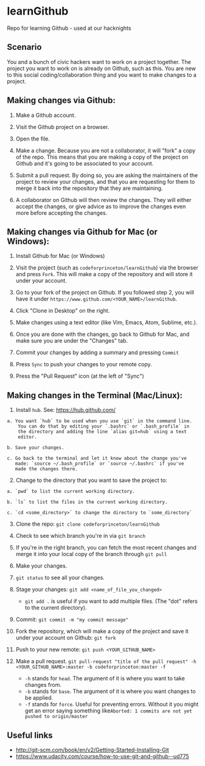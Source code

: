 # learnGithub

Repo for learning Github - used at our hacknights

## Scenario

You and a bunch of civic hackers want to work on a project together. The
project you want to work on is already on Github, such as this. You are new to
this social coding/collaboration thing and you want to make changes to a
project.

## Making changes via Github:

  1. Make a Github account.

  2. Visit the Github project on a browser.

  3. Open the file.

  4. Make a change. Because you are not a collaborator, it will "fork" a copy
     of the repo. This means that you are making a copy of the project on
     Github and it's going to be associated to your account.

  5. Submit a pull request. By doing so, you are asking the maintainers
     of the project to review your changes, and that you are requesting for
     them to merge it back into the repository that they are maintaining.

  6. A collaborator on Github will then review the changes. They will either
     accept the changes, or give advice as to improve the changes even more
     before accepting the changes.

## Making changes via Github for Mac (or Windows):

  1. Install Github for Mac (or Windows)

  2. Visit the project (such as `codeforprinceton/learnGithub`) via the browser
     and press `Fork`. This will make a copy of the repository and will store
     it under your account.

  3. Go to your fork of the project on Github. If you followed step 2, you will
     have it under `https://www.github.com/<YOUR_NAME>/learnGithub`.

  4. Click "Clone in Desktop" on the right.

  5. Make changes using a text editor (like Vim, Emacs, Atom, Sublime, etc.).

  6. Once you are done with the changes, go back to Github for Mac, and
     make sure you are under the "Changes" tab.

  7. Commit your changes by adding a summary and pressing `Commit`

  8. Press `Sync` to push your changes to your remote copy.

  9. Press the "Pull Request" icon (at the left of "Sync")

## Making changes in the Terminal (Mac/Linux):

  1. Install `hub`. See: https://hub.github.com/

    a. You want `hub` to be used when you use `git` in the command line.
        You can do that by editing your `.bashrc` or `.bash_profile` in
        the directory and adding the line `alias git=hub` using a text
        editor.

    b. Save your changes.

    c. Go back to the terminal and let it know about the change you've
       made: `source ~/.bash_profile` or `source ~/.bashrc` if you've
       made the changes there.

  2.  Change to the directory that you want to save the project to:

    a. `pwd` to list the current working directory.

    b. `ls` to list the files in the current working directory.

    c. `cd <some_directory>` to change the directory to `some_directory`

  3. Clone the repo: `git clone codeforprinceton/learnGithub`

  4. Check to see which branch you're in via `git branch`

  5. If you're in the right branch, you can fetch the most recent changes
     and merge it into your local copy of the branch through `git pull`

  6. Make your changes.

  7. `git status` to see all your changes.

  7. Stage your changes: `git add <name_of_file_you_changed>`
      - `git add .` is useful if you want to add multiple files.
        (The "dot" refers to the current directory).

  8. Commit: `git commit -m "my commit message"`

  9. Fork the repository, which will make a copy of the project and save it
     under your account on Github: `git fork`

  10. Push to your new remote: `git push <YOUR_GITHUB_NAME>`

  11. Make a pull request. `git pull-request "title of the pull request" -h
      <YOUR_GITHUB_NAME>:master -b codeforprinceton:master -f`
      - `-h` stands for `head`. The argument of it is where you want to take
        changes from.
      - `-b` stands for `base`. The argument of it is where you want changes to
        be applied.
      - `-f` stands for `force`. Useful for preventing errors. Without it you
        might get an error saying something like`Aborted: 1 commits are not yet
        pushed to origin/master`


## Useful links

- http://git-scm.com/book/en/v2/Getting-Started-Installing-Git
- https://www.udacity.com/course/how-to-use-git-and-github--ud775
